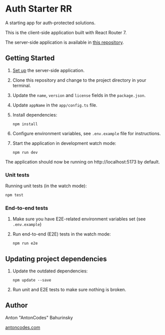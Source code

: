 # Auth Starter RR

A starting app for auth-protected solutions.

This is the client-side application built with React Router 7.

The server-side application is available in [this repository](https://github.com/AntonCodesCom/auth-starter-nestjs).

## Getting Started

1.  [Set up](https://github.com/AntonCodesCom/auth-starter-nestjs?tab=readme-ov-file#getting-started) the server-side application.
1.  Clone this repository and change to the project directory in your terminal.
1.  Update the `name`, `version` and `license` fields in the `package.json`.
1.  Update `appName` in the `app/config.ts` file.
1.  Install dependencies:

        npm install

1.  Configure environment variables, see `.env.example` file for instructions.
1.  Start the application in development watch mode:

        npm run dev

The application should now be running on http://localhost:5173 by default.

### Unit tests

Running unit tests (in the watch mode):

```bash
npm test
```

### End-to-end tests

1.  Make sure you have E2E-related environment variables set (see `.env.example`)
2.  Run end-to-end (E2E) tests in the watch mode:

        npm run e2e

## Updating project dependencies

1.  Update the outdated dependencies:

        npm update --save

2.  Run unit and E2E tests to make sure nothing is broken.

## Author

Anton "AntonCodes" Bahurinsky

[antoncodes.com](https://antoncodes.com)
